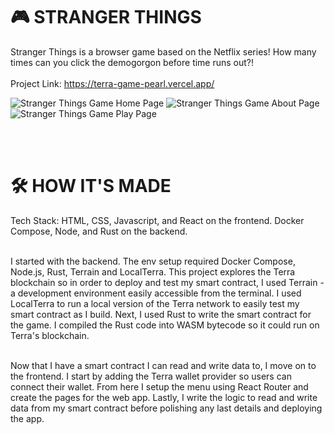 # 🎮 STRANGER THINGS



Stranger Things is a browser game based on the Netflix series! How many times can you click the demogorgon before time runs out?!
<br></br>
Project Link: https://terra-game-pearl.vercel.app/


![Stranger Things Game Home Page](https://github.com/comeworkwith-me/stranger-things/blob/main/public/Stranger%20Things.png?raw=true)
![Stranger Things Game About Page](https://github.com/comeworkwith-me/stranger-things/blob/main/public/Stranger%20Things%202.png?raw=true)
![Stranger Things Game Play Page](https://github.com/comeworkwith-me/stranger-things/blob/main/public/Stranger%20Things%203.png?raw=true)


<br></br>


# 🛠️ HOW IT'S MADE

Tech Stack: HTML, CSS, Javascript, and React on the frontend. Docker Compose, Node, and Rust on the backend.
<br></br>

I started with the backend. The env setup required Docker Compose, Node.js, Rust, Terrain and LocalTerra. This project explores the Terra blockchain so in order to deploy and test my smart contract, I used Terrain - a development environment easily accessible from the terminal. I used LocalTerra to run a local version of the Terra network to easily test my smart contract as I build. Next, I used Rust to write the smart contract for the game. I compiled the Rust code into WASM bytecode so it could run on Terra's blockchain. 
<br></br>

Now that I have a smart contract I can read and write data to, I move on to the frontend. I start by adding the Terra wallet provider so users can connect their wallet. From here I setup the menu using React Router and create the pages for the web app. Lastly, I write the logic to read and write data from my smart contract before polishing any last details and deploying the app.


